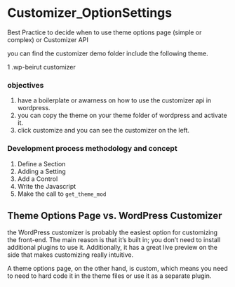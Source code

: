 # Customizer_OptionSettings
Best Practice to decide when to use theme options page (simple or complex) or Customizer API

you can find the customizer demo folder include the following theme.

  1 .wp-beirut customizer

  ### objectives
  1. have a boilerplate or awarness on how to use the customizer api in wordpress.
  2. you can copy the theme on your theme folder of wordpress and activate it.
  3. click customize and you can see the customizer on the left.


  ### Development process methodology and concept
  1. Define a Section
  2. Adding a Setting
  3. Add a Control
  4. Write the Javascript
  5. Make the call to `get_theme_mod`

## Theme Options Page vs. WordPress Customizer
the WordPress customizer is probably the easiest option for customizing the front-end. The main reason is that it’s built in; you don’t need to install additional plugins to use it. Additionally, it has a great live preview on the side that makes customizing really intuitive.

A theme options page, on the other hand, is custom, which means you need to need to hard code it in the theme files or use it as a separate plugin.
